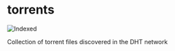 torrents 
========
![Indexed](https://img.shields.io/badge/indexed-267723-blue)

Collection of torrent files discovered in the DHT network
